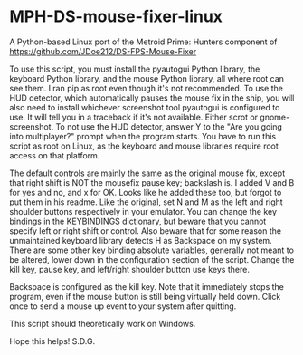 # MPH-DS-mouse-fixer-linux
A Python-based Linux port of the Metroid Prime: Hunters component of https://github.com/JDoe212/DS-FPS-Mouse-Fixer

To use this script, you must install the pyautogui Python library, the keyboard Python library, and the mouse Python library, all where root can see them. I ran pip as root even though it's not recommended.
To use the HUD detector, which automatically pauses the mouse fix in the ship, you will also need to install whichever screenshot tool pyautogui is configured to use. It will tell you in a traceback if it's not available. Either scrot or gnome-screenshot.
To not use the HUD detector, answer Y to the "Are you going into multiplayer?" prompt when the program starts.
You have to run this script as root on Linux, as the keyboard and mouse libraries require root access on that platform.

The default controls are mainly the same as the original mouse fix, except that right shift is NOT the mousefix pause key; backslash is. I added V and B for yes and no, and x for OK. Looks like he added these too, but forgot to put them in his readme.
Like the original, set N and M as the left and right shoulder buttons respectively in your emulator.
You can change the key bindings in the KEYBINDINGS dictionary, but beware that you cannot specify left or right shift or control. Also beware that for some reason the unmaintained keyboard library detects H as Backspace on my system.
There are some other key binding absolute variables, generally not meant to be altered, lower down in the configuration section of the script. Change the kill key, pause key, and left/right shoulder button use keys there.

Backspace is configured as the kill key. Note that it immediately stops the program, even if the mouse button is still being virtually held down. Click once to send a mouse up event to your system after quitting.

This script should theoretically work on Windows.

Hope this helps! S.D.G.